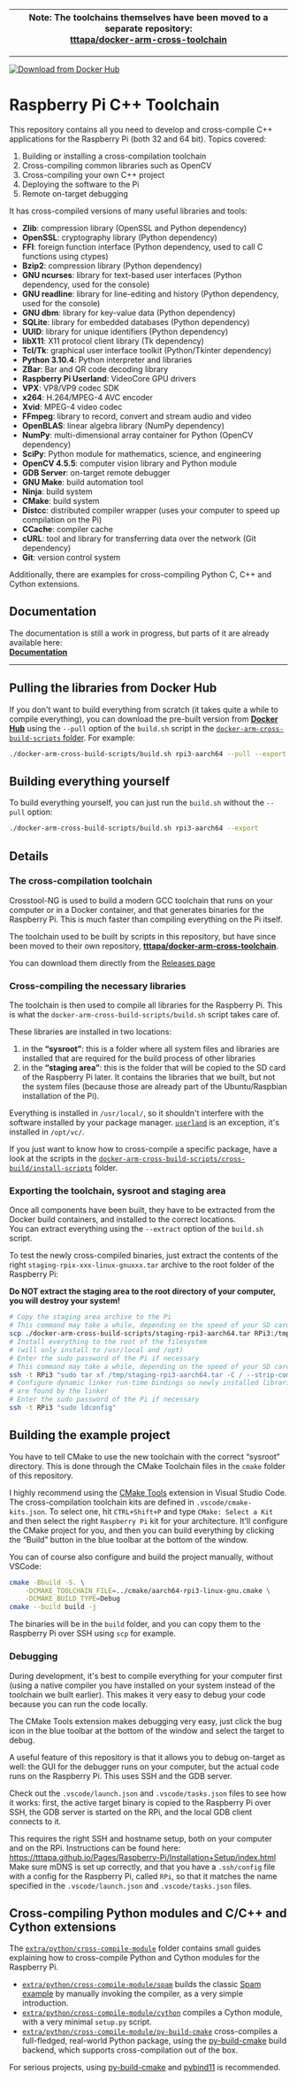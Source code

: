 | **Note**: The toolchains themselves have been moved to a separate repository:<br>[tttapa/docker-arm-cross-toolchain](https://github.com/tttapa/docker-arm-cross-toolchain) |
|:---:|

---

[![Download from Docker Hub](https://img.shields.io/docker/pulls/tttapa/rpi-cross?label=Docker%20Hub&logo=docker)](https://hub.docker.com/r/tttapa/rpi-cross/tags)

# Raspberry Pi C++ Toolchain

This repository contains all you need to develop and cross-compile C++ applications for the Raspberry Pi (both 32 and 64 bit).
Topics covered:

 1. Building or installing a cross-compilation toolchain
 2. Cross-compiling common libraries such as OpenCV
 3. Cross-compiling your own C++ project
 4. Deploying the software to the Pi
 5. Remote on-target debugging

It has cross-compiled versions of many useful libraries and tools:

 - **Zlib**: compression library (OpenSSL and Python dependency)
 - **OpenSSL**: cryptography library (Python dependency)
 - **FFI**: foreign function interface (Python dependency, used to call C functions using ctypes)
 - **Bzip2**: compression library (Python dependency)
 - **GNU ncurses**: library for text-based user interfaces (Python dependency, used for the console)
 - **GNU readline**: library for line-editing and history (Python dependency, used for the console)
 - **GNU dbm**: library for key-value data (Python dependency)
 - **SQLite**: library for embedded databases (Python dependency)
 - **UUID**: library for unique identifiers (Python dependency)
 - **libX11**: X11 protocol client library (Tk dependency)
 - **Tcl/Tk**: graphical user interface toolkit (Python/Tkinter dependency)
 - **Python 3.10.4**: Python interpreter and libraries
 - **ZBar**: Bar and QR code decoding library
 - **Raspberry Pi Userland**: VideoCore GPU drivers
 - **VPX**: VP8/VP9 codec SDK
 - **x264**: H.264/MPEG-4 AVC encoder
 - **Xvid**: MPEG-4 video codec
 - **FFmpeg**: library to record, convert and stream audio and video
 - **OpenBLAS**: linear algebra library (NumPy dependency)
 - **NumPy**: multi-dimensional array container for Python (OpenCV dependency)
 - **SciPy**: Python module for mathematics, science, and engineering
 - **OpenCV 4.5.5**: computer vision library and Python module
 - **GDB Server**: on-target remote debugger
 - **GNU Make**: build automation tool
 - **Ninja**: build system
 - **CMake**: build system
 - **Distcc**: distributed compiler wrapper (uses your computer to speed up compilation on the Pi)
 - **CCache**: compiler cache
 - **cURL**: tool and library for transferring data over the network (Git dependency)
 - **Git**: version control system
 <!-- - **GCC 11.1.0**: C, C++ and Fortran compilers -->

Additionally, there are examples for cross-compiling Python C, C++ and Cython 
extensions.

## Documentation
 
The documentation is still a work in progress, but parts of it are already available here:  
[**Documentation**](https://tttapa.github.io/Pages/Raspberry-Pi/C++-Development/index.html)

***

## Pulling the libraries from Docker Hub

If you don't want to build everything from scratch (it takes quite a while to
compile everything), you can download the pre-built version from [**Docker Hub**](https://hub.docker.com/r/tttapa/)
using the `--pull` option of the `build.sh` script in the [`docker-arm-cross-build-scripts` folder](docker-arm-cross-build-scripts).
For example:

```sh
./docker-arm-cross-build-scripts/build.sh rpi3-aarch64 --pull --export
```

## Building everything yourself

To build everything yourself, you can just run the `build.sh` without the
`--pull` option:

```sh
./docker-arm-cross-build-scripts/build.sh rpi3-aarch64 --export
```

## Details

### The cross-compilation toolchain

Crosstool-NG is used to build a modern GCC toolchain that runs on your computer
or in a Docker container, and that generates binaries for the Raspberry Pi.
This is much faster than compiling everything on the Pi itself.

The toolchain used to be built by scripts in this repository, but have since
been moved to their own repository, [**tttapa/docker-arm-cross-toolchain**](https://github.com/tttapa/docker-arm-cross-toolchain).

You can download them directly from the [Releases page](https://github.com/tttapa/docker-arm-cross-toolchain/releases)

### Cross-compiling the necessary libraries

The toolchain is then used to compile all libraries for the Raspberry Pi. This 
is what the `docker-arm-cross-build-scripts/build.sh` script takes care of.

These libraries are installed in two locations:
1. in the **“sysroot”**: this is a folder where all system files and libraries
   are installed that are required for the build process of other libraries
2. in the **“staging area”**: this is the folder that will be copied to the SD
   card of the Raspberry Pi later. It contains the libraries that we built, but
   not the system files (because those are already part of the Ubuntu/Raspbian
   installation of the Pi).

Everything is installed in `/usr/local/`, so it shouldn't interfere with the software installed by your package manager.
[`userland`](https://github.com/raspberrypi/userland) is an exception, it's installed in `/opt/vc/`.

If you just want to know how to cross-compile a specific package, have a look at the scripts in the
[`docker-arm-cross-build-scripts/cross-build/install-scripts`](docker-arm-cross-build-scripts/cross-build/install-scripts)
folder.  

### Exporting the toolchain, sysroot and staging area

Once all components have been built, they have to be extracted from the Docker
build containers, and installed to the correct locations.  
You can extract everything using the `--extract` option of the `build.sh` script.

To test the newly cross-compiled binaries, just extract the contents of the
right `staging-rpix-xxx-linux-gnuxxx.tar` archive to the root folder of the
Raspberry Pi:

**Do NOT extract the staging area to the root directory of your computer, you will destroy your system!**
```sh
# Copy the staging area archive to the Pi
# This command may take a while, depending on the speed of your SD card
scp ./docker-arm-cross-build-scripts/staging-rpi3-aarch64.tar RPi3:/tmp
# Install everything to the root of the filesystem
# (will only install to /usr/local and /opt)
# Enter the sudo password of the Pi if necessary
# This command may take a while, depending on the speed of your SD card
ssh -t RPi3 "sudo tar xf /tmp/staging-rpi3-aarch64.tar -C / --strip-components=1"
# Configure dynamic linker run-time bindings so newly installed libraries
# are found by the linker
# Enter the sudo password of the Pi if necessary
ssh -t RPi3 "sudo ldconfig"
```

## Building the example project

You have to tell CMake to use the new toolchain with the correct “sysroot”
directory. This is done through the CMake Toolchain files in the `cmake`
folder of this repository.

I highly recommend using the [CMake Tools](https://marketplace.visualstudio.com/items?itemName=ms-vscode.cmake-tools)
extension in Visual Studio Code. 
The cross-compilation toolchain kits are defined in `.vscode/cmake-kits.json`.
To select one, hit `CTRL+Shift+P` and type `CMake: Select a Kit` and then select
the right `Raspberry Pi` kit for your architecture.
It'll configure the CMake project for you, and then you can build everything by
clicking the “Build” button in the blue toolbar at the bottom of the window.

You can of course also configure and build the project manually, without VSCode:

```sh
cmake -Bbuild -S. \
    -DCMAKE_TOOLCHAIN_FILE=../cmake/aarch64-rpi3-linux-gnu.cmake \
    -DCMAKE_BUILD_TYPE=Debug
cmake --build build -j
```

The binaries will be in the `build` folder, and you can copy them to the Raspberry Pi over SSH using `scp` for example.

### Debugging

During development, it's best to compile everything for your computer first
(using a native compiler you have installed on your system instead of the
toolchain we built earlier).
This makes it very easy to debug your code because you can run the code locally.

The CMake Tools extension makes debugging very easy, just click the bug icon in
the blue toolbar at the bottom of the window and select the target to debug.

A useful feature of this repository is that it allows you to debug on-target as
well: the GUI for the debugger runs on your computer, but the actual code runs
on the Raspberry Pi. This uses SSH and the GDB server.

Check out the `.vscode/launch.json` and `.vscode/tasks.json` files to see how it
works: first, the active target binary is copied to the Raspberry Pi over SSH,
the GDB server is started on the RPi, and the local GDB client connects to it.

This requires the right SSH and hostname setup, both on your computer and on the
RPi. Instructions can be found here: <https://tttapa.github.io/Pages/Raspberry-Pi/Installation+Setup/index.html>  
Make sure mDNS is set up correctly, and that you have a `.ssh/config` file with
a config for the Raspberry Pi, called `RPi`, so that it matches the name 
specified in the `.vscode/launch.json` and `.vscode/tasks.json` files.

## Cross-compiling Python modules and C/C++ and Cython extensions

The [`extra/python/cross-compile-module`](extra/python/cross-compile-module)
folder contains small guides explaining how to cross-compile Python and Cython
modules for the Raspberry Pi.

- [`extra/python/cross-compile-module/spam`](extra/python/cross-compile-module/spam)
  builds the classic [Spam example](https://docs.python.org/3/extending/extending.html)
  by manually invoking the compiler, as a very simple introduction.
- [`extra/python/cross-compile-module/cython`](extra/python/cross-compile-module/cython)
  compiles a Cython module, with a very minimal `setup.py` script.
- [`extra/python/cross-compile-module/py-build-cmake`](extra/python/cross-compile-module/py-build-cmake)
  cross-compiles a full-fledged, real-world Python package, using the [py-build-cmake](https://github.com/tttapa/py-build-cmake)
  build backend, which supports cross-compilation out of the box.

For serious projects, using [py-build-cmake](https://github.com/tttapa/py-build-cmake)
and [pybind11](https://github.com/pybind/pybind11) is recommended.

